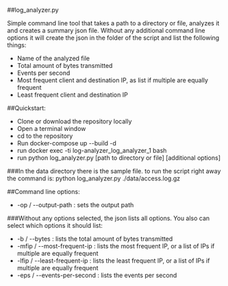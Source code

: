 ##log_analyzer.py

Simple command line tool that takes a path to a directory or file, analyzes it and creates a summary json file. 
Without any additional command line options it will create the json in the folder of the script and list the following things:
 - Name of the analyzed file
 - Total amount of bytes transmitted
 - Events per second
 - Most frequent client and destination IP, as list if multiple are equally frequent
 - Least frequent client and destination IP


##Quickstart: 

- Clone or download the repository locally
- Open a terminal window
- cd to the repository
- Run docker-compose up --build -d
- run docker exec -ti log-analyzer_log_analyzer_1 bash
- run python log_analyzer.py [path to directory or file] [additional options]


###In the data directory there is the sample file. to run the script right away the command is: python log_analyzer.py ./data/access.log.gz

##Command line options:

- -op / --output-path : sets the output path

###Without any options selected, the json lists all options. You also can select which options it should list:
- -b / --bytes : lists the total amount of bytes transmitted
- -mfip / --most-frequent-ip : lists the most frequent IP, or a list of IPs if multiple are equally frequent
- -lfip / --least-frequent-ip : lists the least frequent IP, or a list of IPs if multiple are equally frequent
- -eps / --events-per-second : lists the events per second